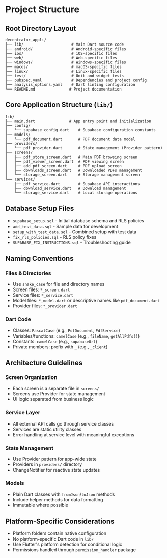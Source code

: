 # Project Structure

## Root Directory Layout
```
decentrafor_appli/
├── lib/                     # Main Dart source code
├── android/                 # Android-specific files
├── ios/                     # iOS-specific files
├── web/                     # Web-specific files
├── windows/                 # Windows-specific files
├── macos/                   # macOS-specific files
├── linux/                   # Linux-specific files
├── test/                    # Unit and widget tests
├── pubspec.yaml             # Dependencies and project config
├── analysis_options.yaml    # Dart linting configuration
└── README.md               # Project documentation
```

## Core Application Structure (`lib/`)
```
lib/
├── main.dart               # App entry point and initialization
├── config/
│   └── supabase_config.dart    # Supabase configuration constants
├── models/
│   └── pdf_document.dart       # PDF document data model
├── providers/
│   └── pdf_provider.dart       # State management (Provider pattern)
├── screens/
│   ├── pdf_store_screen.dart   # Main PDF browsing screen
│   ├── pdf_viewer_screen.dart  # PDF viewing screen
│   ├── add_pdf_screen.dart     # PDF upload screen
│   ├── downloads_screen.dart   # Downloaded PDFs management
│   └── storage_screen.dart     # Storage management screen
└── services/
    ├── pdf_service.dart        # Supabase API interactions
    ├── download_service.dart   # Download management
    └── storage_service.dart    # Local storage operations
```

## Database Setup Files
- `supabase_setup.sql` - Initial database schema and RLS policies
- `add_test_data.sql` - Sample data for development
- `setup_with_test_data.sql` - Combined setup with test data
- `fix_rls_policies.sql` - RLS policy fixes
- `SUPABASE_FIX_INSTRUCTIONS.sql` - Troubleshooting guide

## Naming Conventions

### Files & Directories
- Use `snake_case` for file and directory names
- Screen files: `*_screen.dart`
- Service files: `*_service.dart`
- Model files: `*_model.dart` or descriptive names like `pdf_document.dart`
- Provider files: `*_provider.dart`

### Dart Code
- Classes: `PascalCase` (e.g., `PdfDocument`, `PdfService`)
- Variables/functions: `camelCase` (e.g., `fileName`, `getAllPdfs()`)
- Constants: `camelCase` (e.g., `supabaseUrl`)
- Private members: prefix with `_` (e.g., `_client`)

## Architecture Guidelines

### Screen Organization
- Each screen is a separate file in `screens/`
- Screens use Provider for state management
- UI logic separated from business logic

### Service Layer
- All external API calls go through service classes
- Services are static utility classes
- Error handling at service level with meaningful exceptions

### State Management
- Use Provider pattern for app-wide state
- Providers in `providers/` directory
- ChangeNotifier for reactive state updates

### Models
- Plain Dart classes with `fromJson`/`toJson` methods
- Include helper methods for data formatting
- Immutable where possible

## Platform-Specific Considerations
- Platform folders contain native configuration
- No platform-specific Dart code in `lib/`
- Use Flutter's platform detection for conditional logic
- Permissions handled through `permission_handler` package